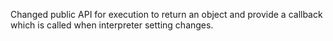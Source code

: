 Changed public API for execution to return an object and provide a callback which is called when interpreter setting changes.
